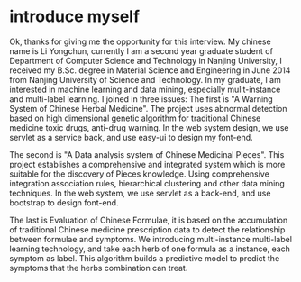 # introduce myself
Ok, thanks for giving me the opportunity for this interview.
My chinese name is Li Yongchun, currently I am a second year graduate student of Department of Computer Science and Technology in Nanjing University, I received my B.Sc. degree in Material Science and Engineering in June 2014 from Nanjing University of Science and Technology. In my graduate, I am interested in machine learning and data mining, especially mulit-instance and multi-label learning. I joined in three issues:
The first is "A Warning System of Chinese Herbal Medicine". The project uses abnormal detection based on high dimensional genetic algorithm for traditional Chinese medicine toxic drugs, anti-drug warning. In the web system design, we use servlet as a service back, and use easy-ui to design my font-end.

The second is "A Data analysis system of Chinese Medicinal Pieces". This project establishes a comprehensive and integrated system which is more suitable for the discovery of Pieces knowledge. Using comprehensive integration association rules, hierarchical clustering and other data mining techniques. In the web system, we use servlet as a back-end, and use bootstrap to design font-end.

The last is Evaluation of Chinese Formulae, it is based on the accumulation of traditional Chinese medicine prescription data to detect the relationship between formulae and symptoms. We introducing multi-instance multi-label learning technology, and take each herb of one formula as a instance, each symptom as label. This algorithm builds a predictive model to predict the symptoms that the herbs combination can treat.